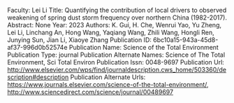 Faculty: Lei Li
Title: Quantifying the contribution of local drivers to observed weakening of spring dust storm frequency over northern China (1982-2017).
Abstract: None
Year: 2023
Authors: K. Gui, H. Che, Wenrui Yao, Yu Zheng, Lei Li, Linchang An, Hong Wang, Yaqiang Wang, Zhili Wang, Hongli Ren, Junying Sun, Jian Li, Xiaoye Zhang
Publication ID: 6bc10a15-943a-45d8-af37-996d0b52574e
Publication Name: Science of the Total Environment
Publication Type: journal
Publication Alternate Names: Science of The Total Environment, Sci Total Environ
Publication Issn: 0048-9697
Publication Url: http://www.elsevier.com/wps/find/journaldescription.cws_home/503360/description#description
Publication Alternate Urls: https://www.journals.elsevier.com/science-of-the-total-environment/, http://www.sciencedirect.com/science/journal/00489697
